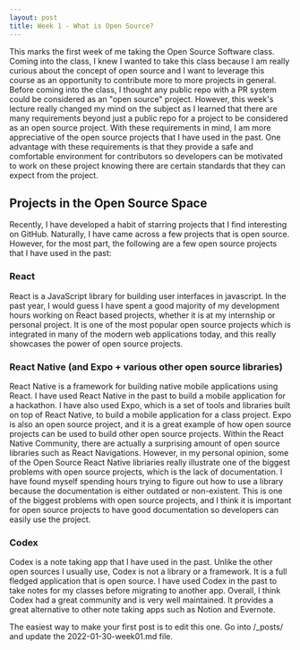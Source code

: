 ```yaml
---
layout: post
title: Week 1 - What is Open Source?
---
```


This marks the first week of me taking the Open Source Software class. Coming into the class, I knew I wanted to take this class because I am really curious about the concept of open source and I want to leverage this course as an opportunity to contribute more to more projects in general. Before coming into the class, I thought any public repo with a PR system could be considered as an "open source" project. However, this week's lecture really changed my mind on the subject as I learned that there are many requirements beyond just a public repo for a project to be considered as an open source project. With these requirements in mind, I am more appreciative of the open source projects that I have used in the past. One advantage with these requirements is that they provide a safe and comfortable environment for contributors so developers can be motivated to work on these project knowing there are certain standards that they can expect from the project.

## Projects in the Open Source Space
Recently, I have developed a habit of starring projects that I find interesting on GitHub. Naturally, I have came across a few projects that is open source. However, for the most part, the following are a few open source projects that I have used in the past:

### React
React is a JavaScript library for building user interfaces in javascript. In the past year, I would guess I have spent a good majority of my development hours working on React based projects, whether it is at my internship or personal project. It is one of the most popular open source projects which is integrated in many of the modern web applications today, and this really showcases the power of open source projects.

### React Native (and Expo + various other open source libraries)
React Native is a framework for building native mobile applications using React. I have used React Native in the past to build a mobile application for a hackathon. I have also used Expo, which is a set of tools and libraries built on top of React Native, to build a mobile application for a class project. Expo is also an open source project, and it is a great example of how open source projects can be used to build other open source projects.
Within the React Native Community, there are actually a surprising amount of open source libraries such as React Navigations. However, in my personal opinion, some of the Open Source React Native libriaries really illustrate one of the biggest problems with open source projects, which is the lack of documentation. I have found myself spending hours trying to figure out how to use a library because the documentation is either outdated or non-existent. This is one of the biggest problems with open source projects, and I think it is important for open source projects to have good documentation so developers can easily use the project.

### Codex
Codex is a note taking app that I have used in the past. Unlike the other open sources I usually use, Codex is not a library or a framework. It is a full fledged application that is open source. I have used Codex in the past to take notes for my classes before migrating to another app. Overall, I think Codex had a great community and is very well maintained. It provides a great alternative to other note taking apps such as Notion and Evernote.

The easiest way to make your first post is to edit this one.
Go into /_posts/ and update the 2022-01-30-week01.md file.
